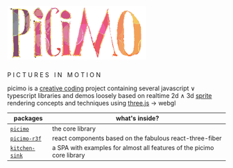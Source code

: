 # ![picimo](./picimo.png)

P I C T U R E S &nbsp; I N &nbsp; M O T I O N

picimo is a [creative coding](https://en.wikipedia.org/wiki/Creative_coding) project containing several javascript &or; typescript libraries and demos
loosely based on realtime 2d &and; 3d [sprite](https://en.wikipedia.org/wiki/Sprite_(computer_graphics)) rendering concepts and techniques using [three.js](https://threejs.org) &rarr; webgl

| packages | what's inside? |
|-----------|-------------|
| [`picimo`](packages/picimo/) | the core library |
| [`picimo-r3f`](packages/picimo-r3f/) | react components based on the fabulous react-three-fiber |
| [`kitchen-sink`](packages/kitchen-sink/) | a SPA with examples for almost all features of the picimo core library |
